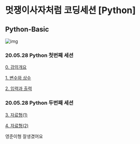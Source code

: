 # 멋쟁이사자처럼 코딩세션 [Python]

## Python-Basic

![img](img/contents.jpg)

### 20.05.28 Python 첫번째 세션

[0. 강의개요](python-basic-00.md)  

[1. 변수와 상수](python-basic-01.md) 

[2. 입력과 출력](python-basic-02.md)   

### 20.05.28 Python 두번째 세션

[3. 자료형(1)](python-basic-03(1).md)   

[4. 자료형(2)](python-basic-03(2).md)   

영준이형 잘생겼어요
